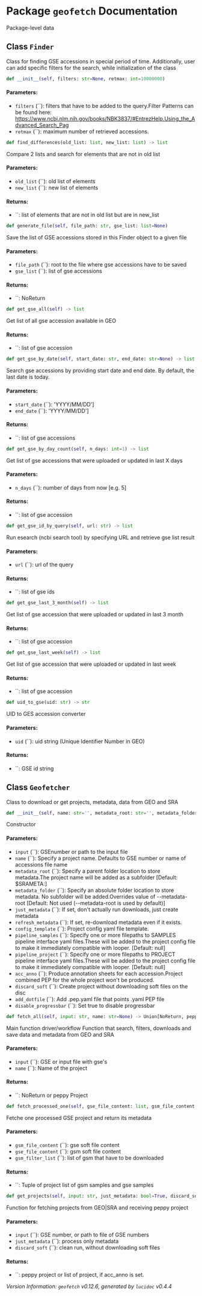 <script>
document.addEventListener('DOMContentLoaded', (event) => {
  document.querySelectorAll('h3 code').forEach((block) => {
    hljs.highlightBlock(block);
  });
});
</script>

<style>
h3 .content { 
    padding-left: 22px;
    text-indent: -15px;
 }
h3 .hljs .content {
    padding-left: 20px;
    margin-left: 0px;
    text-indent: -15px;
    martin-bottom: 0px;
}
h4 .content, table .content, p .content, li .content { margin-left: 30px; }
h4 .content { 
    font-style: italic;
    font-size: 1em;
    margin-bottom: 0px;
}

</style>


# Package `geofetch` Documentation

 Package-level data 
## <a name="Finder"></a> Class `Finder`
Class for finding GSE accessions in special period of time. Additionally, user can add specific filters for the search, while initialization of the class


```python
def __init__(self, filters: str=None, retmax: int=10000000)
```


#### Parameters:

- `filters` (``):  filters that have to be added to the query.Filter Patterns can be found here: https://www.ncbi.nlm.nih.gov/books/NBK3837/#EntrezHelp.Using_the_Advanced_Search_Pag
- `retmax` (``):  maximum number of retrieved accessions.




```python
def find_differences(old_list: list, new_list: list) -> list
```

Compare 2 lists and search for elements that are not in old list
#### Parameters:

- `old_list` (``):  old list of elements
- `new_list` (``):  new list of elements


#### Returns:

- ``:  list of elements that are not in old list but are in new_list




```python
def generate_file(self, file_path: str, gse_list: list=None)
```

Save the list of GSE accessions stored in this Finder object to a given file
#### Parameters:

- `file_path` (``):  root to the file where gse accessions have to be saved
- `gse_list` (``):  list of gse accessions


#### Returns:

- ``:  NoReturn




```python
def get_gse_all(self) -> list
```

Get list of all gse accession available in GEO
#### Returns:

- ``:  list of gse accession




```python
def get_gse_by_date(self, start_date: str, end_date: str=None) -> list
```

Search gse accessions by providing start date and end date. By default, the last date is today.
#### Parameters:

- `start_date` (``):  'YYYY/MM/DD']
- `end_date` (``):  'YYYY/MM/DD']


#### Returns:

- ``:  list of gse accessions




```python
def get_gse_by_day_count(self, n_days: int=1) -> list
```

Get list of gse accessions that were uploaded or updated in last X days
#### Parameters:

- `n_days` (``):  number of days from now [e.g. 5]


#### Returns:

- ``:  list of gse accession




```python
def get_gse_id_by_query(self, url: str) -> list
```

Run esearch (ncbi search tool) by specifying URL and retrieve gse list result
#### Parameters:

- `url` (``):  url of the query


#### Returns:

- ``:  list of gse ids




```python
def get_gse_last_3_month(self) -> list
```

Get list of gse accession that were uploaded or updated in last 3 month
#### Returns:

- ``:  list of gse accession




```python
def get_gse_last_week(self) -> list
```

Get list of gse accession that were uploaded or updated in last week
#### Returns:

- ``:  list of gse accession




```python
def uid_to_gse(uid: str) -> str
```

UID to GES accession converter
#### Parameters:

- `uid` (``):  uid string (Unique Identifier Number in GEO)


#### Returns:

- ``:  GSE id string




## <a name="Geofetcher"></a> Class `Geofetcher`
Class to download or get projects, metadata, data from GEO and SRA


```python
def __init__(self, name: str='', metadata_root: str='', metadata_folder: str='', just_metadata: bool=False, refresh_metadata: bool=False, config_template: str=None, pipeline_samples: str=None, pipeline_project: str=None, skip: int=0, acc_anno: bool=False, use_key_subset: bool=False, processed: bool=False, data_source: str='samples', filter: str=None, filter_size: str=None, geo_folder: str='.', split_experiments: bool=False, bam_folder: str='', fq_folder: str='', sra_folder: str='', bam_conversion: bool=False, picard_path: str='', input: str=None, const_limit_project: int=50, const_limit_discard: int=1000, attr_limit_truncate: int=500, max_soft_size: str='1GB', discard_soft: bool=False, add_dotfile: bool=False, disable_progressbar: bool=False, add_convert_modifier: bool=False, opts=None, max_prefetch_size=None, **kwargs)
```

Constructor
#### Parameters:

- `input` (``):  GSEnumber or path to the input file
- `name` (``):  Specify a project name. Defaults to GSE number or name of accessions file name
- `metadata_root` (``):   Specify a parent folder location to store metadata.The project name will be added as a subfolder [Default: $SRAMETA:]
- `metadata_folder` (``):  Specify an absolute folder location to store metadata. No subfolder will be added.Overrides value of --metadata-root [Default: Not used (--metadata-root is used by default)]
- `just_metadata` (``):  If set, don't actually run downloads, just create metadata
- `refresh_metadata` (``):  If set, re-download metadata even if it exists.
- `config_template` (``):  Project config yaml file template.
- `pipeline_samples` (``):  Specify one or more filepaths to SAMPLES pipeline interface yaml files.These will be added to the project config file to make it immediately compatible with looper. [Default: null]
- `pipeline_project` (``):  Specify one or more filepaths to PROJECT pipeline interface yaml files.These will be added to the project config file to make it immediately compatible with looper. [Default: null]
- `acc_anno` (``):   Produce annotation sheets for each accession.Project combined PEP for the whole project won't be produced.
- `discard_soft` (``):  Create project without downloading soft files on the disc
- `add_dotfile` (``):  Add .pep.yaml file that points .yaml PEP file
- `disable_progressbar` (``):  Set true to disable progressbar




```python
def fetch_all(self, input: str, name: str=None) -> Union[NoReturn, peppy.project.Project]
```

Main function driver/workflow Function that search, filters, downloads and save data and metadata from  GEO and SRA
#### Parameters:

- `input` (``):  GSE or input file with gse's
- `name` (``):  Name of the project


#### Returns:

- ``:  NoReturn or peppy Project




```python
def fetch_processed_one(self, gse_file_content: list, gsm_file_content: list, gsm_filter_list: dict) -> Tuple
```

Fetche one processed GSE project and return its metadata
#### Parameters:

- `gsm_file_content` (``):  gse soft file content
- `gse_file_content` (``):  gsm soft file content
- `gsm_filter_list` (``):  list of gsm that have to be downloaded


#### Returns:

- ``:  Tuple of project list of gsm samples and gse samples




```python
def get_projects(self, input: str, just_metadata: bool=True, discard_soft: bool=True) -> dict
```

Function for fetching projects from GEO|SRA and receiving peppy project
#### Parameters:

- `input` (``):  GSE number, or path to file of GSE numbers
- `just_metadata` (``):  process only metadata
- `discard_soft` (``):   clean run, without downloading soft files


#### Returns:

- ``:  peppy project or list of project, if acc_anno is set.







*Version Information: `geofetch` v0.12.6, generated by `lucidoc` v0.4.4*